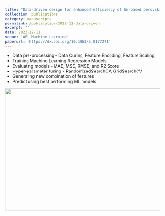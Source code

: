 ```yaml
---
title: "Data-driven design for enhanced efficiency of Sn-based perovskite solar cells using machine learning"
collection: publications
category: manuscripts
permalink: /publication/2023-12-data-driven
excerpt: ""
date: 2023-12-11
venue: 'APL Machine Learning'
paperurl: 'https://dx.doi.org/10.1063/5.0177271'
---
```

<ul>
    <li>Data pre-processing - Data Curing, Feature Encoding, Feature Scaling</li>
    <li>Training Machine Learning Regression Models</li>
    <li>Evaluating models - MAE, MSE, RMSE, and R2 Score</li>
    <li>Hyper-parameter tuning - RandomizedSearchCV, GridSearchCV</li>
    <li>Generating new combination of features</li>
    <li>Predict using best performing ML models</li>
</ul>
<img src="/images/graphical-abstracts/data-driven-2023-12.png" width="600px" height="400px">
